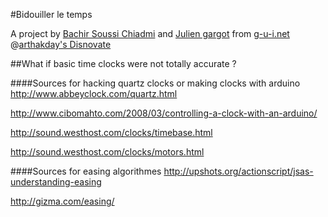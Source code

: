 #Bidouiller le temps

A project by [Bachir Soussi Chiadmi](http://bachirsoussichiadmi.net) and [Julien gargot](http://gargot.co) from [g-u-i.net](http://www.g-u-i.net) @[arthakday's Disnovate](http://www.arthackday.net/events/disnovate)

##What if basic time clocks were not totally accurate ?

####Sources for hacking quartz clocks or making clocks with arduino
http://www.abbeyclock.com/quartz.html

http://www.cibomahto.com/2008/03/controlling-a-clock-with-an-arduino/

http://sound.westhost.com/clocks/timebase.html

http://sound.westhost.com/clocks/motors.html

####Sources for easing algorithmes
http://upshots.org/actionscript/jsas-understanding-easing

http://gizma.com/easing/

